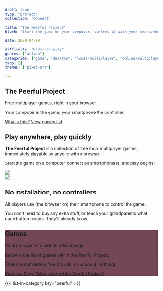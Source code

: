 ```yaml
---
draft: true
type: "project"
collection: "connect"

title: "The Peerful Project"
blurb: "Start the game on your computer, control it with your smartphone. Easy local multiplayer for groups small and large."

date: 2020-04-29

difficulty: "kids-can-play"
genres: ["action"]
categories: ["game", "desktop", "local-multiplayer", "online-multiplayer", "smartphone-controlled"]
tags: []
themes: ["pixel-art"]

---
```


<section class="hero-image">
	<div class="hero-text">
		<h1>The Peerful Project</h1>
		<p class="hero-tagline">Free multiplayer games, right in your browser</p>
		<p>Your computer is the game, your smartphone the controller.</p>
		<a class="pageLink" href="#explanation">What's this?</a> <a class="pageLink" href="#gamelist">View games list</a>
	</div>
</section>	

<section>
	<a name="explanation" class="pageAnchor"></a>
	<div class="two-sided-container">
		<div class="left-side">
			<h2>Play anywhere, play quickly</h2>
			<p><strong>The Peerful Project</strong> is a collection of free local multiplayer games, immediately playable by anyone with a browser.</p>
			<p>Start the game on a computer, connect all smartphone(s), and play begins!</p>
		</div>
		<div class="right-side image-side">
			<img src="webp/peerfulProject.webp" />
		</div>
	</div>
</section>

<section>
	<div class="two-sided-container">
		<div class="left-side image-side">
			<img src="webp/peerfulProject-largerFavicon.webp" />
		</div>
		<div class="right-side">
			<h2>No installation, no controllers</h2>
			<p>All players use (the browser on) their smartphone to control the game.</p>
			<p>You don't need to buy any extra stuff, or teach your grandparents what each button means. They'll already know.</p>
		</div>
	</div>
</section>

<section class="hero-image" style="background-position: center top; background-image: linear-gradient(rgba(69, 9, 32, 0.75), rgba(69, 9, 32, 0.75)), url(webp/peerfulProject-headerGames.webp);">
	<div class="center-text">
		<a name="gamelist" class="pageAnchor"></a>
		<h1>Games</h1>
		<p class="hero-tagline">Click on a game to visit its official page</p>
		<p>Below is the list of games within the Peerful Project.</p>
		<p>They are completely free (no ads, no account, nothing).</p> 
		<a class="pageLink" href="/blog/videogames/the-peerful-project/why-i-created-the-peerful-project">Read my Blog: "Why I started the Peerful Project"</a>
	</div>
</section>	

{{< list-in-category key="peerful" >}}

		
